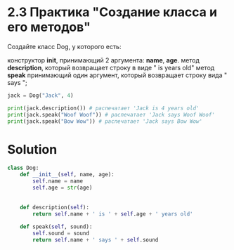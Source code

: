 # 2.3 Практика "Создание класса и его методов"

Создайте класс Dog, у которого есть:

конструктор **__init__**, принимающий 2 аргумента: **name**, **age**.
метод **description**, который возвращает строку в виде "<name> is <age> years old"
метод **speak** принимающий один аргумент, который возвращает строку вида "<name> says <sound>";

```python
jack = Dog("Jack", 4)

print(jack.description()) # распечатает 'Jack is 4 years old'
print(jack.speak("Woof Woof")) # распечатает 'Jack says Woof Woof'
print(jack.speak("Bow Wow")) # распечатает 'Jack says Bow Wow'
```

# Solution

```python
class Dog:
    def __init__(self, name, age):
        self.name = name
        self.age = str(age)
        
    
    def description(self):
        return self.name + ' is ' + self.age + ' years old'
    
    def speak(self, sound):
        self.sound = sound
        return self.name + ' says ' + self.sound
```